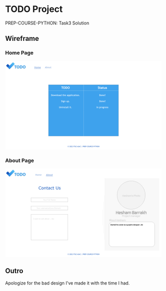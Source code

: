 # TODO Project

PREP-COURSE-PYTHON: Task3 Solution

## Wireframe
### Home Page
![](assets/images/framewire/Home.png)
### About Page
![](assets/images/framewire/About.png)

## Outro
Apologize for the bad design I've made it with the time I had.
